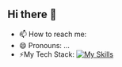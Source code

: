 ## Hi there 👋

- 📫 How to reach me: 
- 😄 Pronouns: ...
- ⚡My Tech Stack:
  [![My Skills](https://skillicons.dev/icons?i=aws,terraform,docker,python,bash,linux,homeassistant)](https://skillicons.dev)
